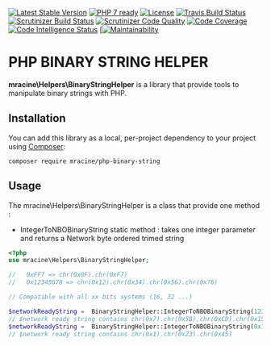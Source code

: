 [![Latest Stable Version](https://poser.pugx.org/mracine/php-binary-string/v/stable)](https://packagist.org/packages/mracine/php-binary-string)
[![PHP 7 ready](https://php7ready.timesplinter.ch/matracine/php-binary-string/master/badge.svg)](https://travis-ci.org/matracine/php-binary-string)
[![License](https://poser.pugx.org/mracine/php-binary-string/license)](https://packagist.org/packages/mracine/php-binary-string)
[![Travis Build Status](https://travis-ci.org/matracine/php-binary-string.svg?branch=master)](https://travis-ci.org/matracine/php-binary-string)
[![Scrutinizer Build Status](https://scrutinizer-ci.com/g/matracine/php-binary-string/badges/build.png?b=master)](https://scrutinizer-ci.com/g/matracine/php-binary-string/build-status/master)
[![Scrutinizer Code Quality](https://scrutinizer-ci.com/g/matracine/php-binary-string/badges/quality-score.png?b=master)](https://scrutinizer-ci.com/g/matracine/php-binary-string/?branch=master)
[![Code Coverage](https://scrutinizer-ci.com/g/matracine/php-binary-string/badges/coverage.png?b=master)](https://scrutinizer-ci.com/g/matracine/php-binary-string/?branch=master)
[![Code Intelligence Status](https://scrutinizer-ci.com/g/matracine/php-binary-string/badges/code-intelligence.svg?b=master)](https://scrutinizer-ci.com/code-intelligence)
[[![Maintainability](https://api.codeclimate.com/v1/badges/c5139257043cfd4999c9/maintainability)](https://codeclimate.com/github/matracine/php-binary-string/maintainability)

# PHP BINARY STRING HELPER 

**mracine\Helpers\BinaryStringHelper** is a library that provide tools to manipulate binary strings with PHP.

## Installation

You can add this library as a local, per-project dependency to your project using [Composer](https://getcomposer.org/):

    composer require mracine/php-binary-string

## Usage

The mracine\Helpers\BinaryStringHelper is a class that provide one method :

 - IntegerToNBOBinaryString static method : takes one integer parameter and returns a Network byte ordered trimed string

```php
<?php
use mracine\Helpers\BinaryStringHelper;

//   0xFF7 => chr(0x0F).chr(0xF7)
//   0x12345678 => chr(0x12).chr(0x34).chr(0x56).chr(0x76)

// Compatible with all xx bits systems (16, 32 ...) 

$networkReadyString =  BinaryStringHelper::IntegerToNBOBinaryString(123456789);
// $network ready string contains chr(0x7).chr(0x5B).chr(0xCD).chr(0x15)
$networkReadyString =  BinaryStringHelper::IntegerToNBOBinaryString(0x12345);
// $network ready string contains chr(0x1).chr(0x23).chr(0x45)
```
